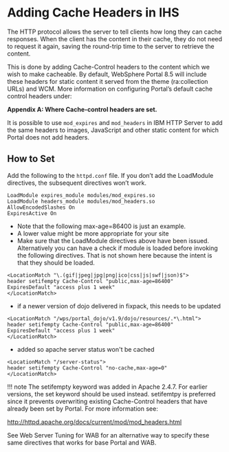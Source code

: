 # Adding Cache Headers in IHS

The HTTP protocol allows the server to tell clients how long they can cache responses. When the client has the content in their cache, they do not need to request it again, saving the round-trip time to the server to retrieve the content.

This is done by adding Cache-Control headers to the content which we wish to make cacheable. By default, WebSphere Portal 8.5 will include these headers for static content it served from the theme (ra:collection URLs) and WCM. More information on configuring Portal’s default cache control headers under:

**Appendix A: Where Cache-control headers are set.**

It is possible to use `mod_expires` and `mod_headers` in IBM HTTP Server to add the same headers to images, JavaScript and other static content for which Portal does not add headers.

## How to Set

Add the following to the `httpd.conf` file. If you don’t add the LoadModule directives, the subsequent directives won’t work.

```
LoadModule expires_module modules/mod_expires.so
LoadModule headers_module modules/mod_headers.so
AllowEncodedSlashes On
ExpiresActive On
```

- Note that the following max-age=86400 is just an example.
- A lower value might be more appropriate for your site
- Make sure that the LoadModule directives above have been issued. Alternatively you can have a check if module is loaded before invoking the following directives. That is not shown here because the intent is that they should be loaded.

```
<LocationMatch "\.(gif|jpeg|jpg|png|ico|css|js|swf|json)$">
header setifempty Cache-Control "public,max-age=86400"
ExpiresDefault "access plus 1 week"
</LocationMatch>
```

- if a newer version of dojo delivered in fixpack, this needs to be updated

```
<LocationMatch "/wps/portal_dojo/v1.9/dojo/resources/.*\.html">
header setifempty Cache-Control "public,max-age=86400"
ExpiresDefault "access plus 1 week"
</LocationMatch>
```

- added so apache server status won't be cached

```
<LocationMatch "/server-status">
header setifempty Cache-Control "no-cache,max-age=0"
</LocationMatch>
```

!!! note 
    The setifempty keyword was added in Apache 2.4.7. For earlier versions, the set keyword should be used instead. setifemtpy is preferred since it prevents overwriting existing Cache-Control headers that have already been set by Portal. For more information see:

http://httpd.apache.org/docs/current/mod/mod_headers.html

See Web Server Tuning for WAB for an alternative way to specify these same directives that works for base
Portal and WAB.
